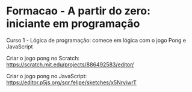 # Formacao - A partir do zero: iniciante em programação

Curso 1 - Lógica de programação: comece em lógica com o jogo Pong e JavaScript

Criar o jogo pong no Scratch: https://scratch.mit.edu/projects/886492583/editor/

Criar o jogo pong no JavaScript: https://editor.p5js.org/sqr.felipe/sketches/x5NryiwrT
